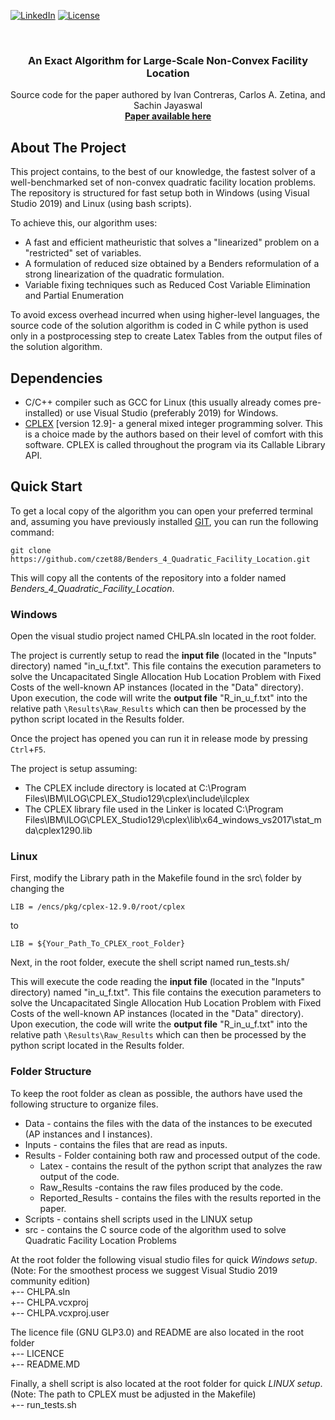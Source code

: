 
<!--
*** Thanks for checking out the Best-README-Template. If you have a suggestion
*** that would make this better, please fork the repo and create a pull request
*** or simply open an issue with the tag "enhancement".
*** Thanks again! Now go create something AMAZING! :D
-->



<!-- PROJECT SHIELDS -->
<!--
*** I'm using markdown "reference style" links for readability.
*** Reference links are enclosed in brackets [ ] instead of parentheses ( ).
*** See the bottom of this document for the declaration of the reference variables
*** for contributors-url, forks-url, etc. This is an optional, concise syntax you may use.
*** https://www.markdownguide.org/basic-syntax/#reference-style-links
-->
[![LinkedIn][linkedin-shield]][linkedin-url]
[![License][license-shield]][license-url]




<!-- PROJECT LOGO -->
<br />
<p align="center">
  
  <h3 align="center">An Exact Algorithm for Large-Scale Non-Convex Facility Location</h3>

  <p align="center">
    Source code for the paper authored by Ivan Contreras, Carlos A. Zetina, and Sachin Jayaswal 
    <br />
    <a href="https://sites.google.com/view/carloszetina/Research/Publications"><strong>Paper available here</strong></a>
  </p>
</p>




<!-- ABOUT THE PROJECT -->
## About The Project
This project contains, to the best of our knowledge, the fastest solver of a well-benchmarked set of non-convex quadratic facility location problems. The repository is structured for fast setup both in Windows (using Visual Studio 2019) and Linux (using bash scripts).   

To achieve this, our algorithm uses:
* A fast and efficient matheuristic that solves a "linearized" problem on a "restricted" set of variables.
* A formulation of reduced size obtained by a Benders reformulation of a strong linearization of the quadratic formulation.
* Variable fixing techniques such as Reduced Cost Variable Elimination and Partial Enumeration

To avoid excess overhead incurred when using higher-level languages, the source code of the solution algorithm is coded in C while python is used only in a postprocessing step to create Latex Tables from the output files of the solution algorithm.

## Dependencies
* C/C++ compiler such as GCC for Linux (this usually already comes pre-installed) or use Visual Studio (preferably 2019) for Windows.
* [CPLEX](https://www.ibm.com/products/ilog-cplex-optimization-studio) [version 12.9]- a general mixed integer programming solver. This is a choice made by the authors based on their level of comfort with this software. CPLEX is called throughout the program via its Callable Library API.

<!-- GETTING STARTED -->
## Quick Start

To get a local copy of the algorithm you can open your preferred terminal and, assuming you have previously installed [GIT](https://git-scm.com/book/en/v2/Getting-Started-Installing-Git), you can run the following command:
```
git clone https://github.com/czet88/Benders_4_Quadratic_Facility_Location.git
```
This will copy all the contents of the repository into a folder named *Benders_4_Quadratic_Facility_Location*.

### Windows
Open the visual studio project named CHLPA.sln located in the root folder. 

The project is currently setup to read the **input file** (located in the "Inputs" directory) named "in_u_f.txt". This file contains the execution parameters to solve the Uncapacitated Single Allocation Hub Location Problem with Fixed Costs of the well-known AP instances (located in the "Data" directory). Upon execution, the code will write the **output file** "R_in_u_f.txt" into the relative path ```\Results\Raw_Results``` which can then be processed by the python script located in the Results folder.

Once the project has opened you can run it in release mode by pressing ```Ctrl```+```F5```.

The project is setup assuming:
* The CPLEX include directory is located at C:\Program Files\IBM\ILOG\CPLEX_Studio129\cplex\include\ilcplex
* The CPLEX library file used in the Linker is located C:\Program Files\IBM\ILOG\CPLEX_Studio129\cplex\lib\x64_windows_vs2017\stat_mda\cplex1290.lib

### Linux
First, modify the Library path in the Makefile found in the src\ folder by changing the
```
LIB = /encs/pkg/cplex-12.9.0/root/cplex
```
to
```
LIB = ${Your_Path_To_CPLEX_root_Folder}
```

Next, in the root folder, execute the shell script named run_tests.sh/

This will execute the code reading the **input file**  (located in the "Inputs" directory) named "in_u_f.txt". This file contains the execution parameters to solve the Uncapacitated Single Allocation Hub Location Problem with Fixed Costs of the well-known AP instances (located in the "Data" directory). Upon execution, the code will write the **output file** "R_in_u_f.txt" into the relative path ```\Results\Raw_Results``` which can then be processed by the python script located in the Results folder.


<!-- FOLDER STRUCURE -->
### Folder Structure

To keep the root folder as clean as possible, the authors have used the following structure to organize files.

* Data - contains the files with the data of the instances to be executed (AP instances and I instances).
* Inputs - contains the files that are read as inputs.
* Results - Folder containing both raw and processed output of the code.  
  * Latex - contains the result of the python script that analyzes the raw output of the code.
  * Raw_Results -contains the raw files produced by the code.
  * Reported_Results - contains the files with the results reported in the paper.
* Scripts - contains shell scripts used in the LINUX setup
* src - contains the C source code of the algorithm used to solve Quadratic Facility Location Problems

At the root folder the following visual studio files for quick _Windows setup_. (Note: For the smoothest process we suggest Visual Studio 2019 community edition) <br />
+-- CHLPA.sln <br />
+-- CHLPA.vcxproj <br />
+-- CHLPA.vcxproj.user <br />

The licence file (GNU GLP3.0) and README are also located in the root folder <br />
+-- LICENCE <br />
+-- README.MD <br />

Finally, a shell script is also located at the root folder for quick _LINUX setup_. (Note: The path to CPLEX must be adjusted in the Makefile) <br />
+-- run_tests.sh <br />

<!-- MARKDOWN LINKS & IMAGES -->
<!-- https://www.markdownguide.org/basic-syntax/#reference-style-links -->
[license-shield]: https://img.shields.io/github/license/czet88/Benders_4_Quadratic_Facility_Location.svg?style=for-the-badge
[license-url]: https://github.com/czet88/Benders_4_Quadratic_Facility_Location/blob/master/LICENSE
[linkedin-shield]: https://img.shields.io/badge/-LinkedIn-black.svg?style=for-the-badge&logo=linkedin&colorB=555
[linkedin-url]: https://www.linkedin.com/in/cazetina/




